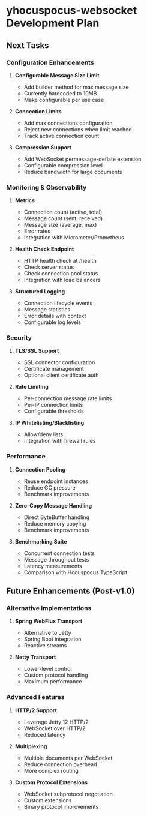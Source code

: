 # yhocuspocus-websocket Development Plan

## Next Tasks

### Configuration Enhancements

1. **Configurable Message Size Limit**
   - Add builder method for max message size
   - Currently hardcoded to 10MB
   - Make configurable per use case

2. **Connection Limits**
   - Add max connections configuration
   - Reject new connections when limit reached
   - Track active connection count

3. **Compression Support**
   - Add WebSocket permessage-deflate extension
   - Configurable compression level
   - Reduce bandwidth for large documents

### Monitoring & Observability

1. **Metrics**
   - Connection count (active, total)
   - Message count (sent, received)
   - Message size (average, max)
   - Error rates
   - Integration with Micrometer/Prometheus

2. **Health Check Endpoint**
   - HTTP health check at /health
   - Check server status
   - Check connection pool status
   - Integration with load balancers

3. **Structured Logging**
   - Connection lifecycle events
   - Message statistics
   - Error details with context
   - Configurable log levels

### Security

1. **TLS/SSL Support**
   - SSL connector configuration
   - Certificate management
   - Optional client certificate auth

2. **Rate Limiting**
   - Per-connection message rate limits
   - Per-IP connection limits
   - Configurable thresholds

3. **IP Whitelisting/Blacklisting**
   - Allow/deny lists
   - Integration with firewall rules

### Performance

1. **Connection Pooling**
   - Reuse endpoint instances
   - Reduce GC pressure
   - Benchmark improvements

2. **Zero-Copy Message Handling**
   - Direct ByteBuffer handling
   - Reduce memory copying
   - Benchmark improvements

3. **Benchmarking Suite**
   - Concurrent connection tests
   - Message throughput tests
   - Latency measurements
   - Comparison with Hocuspocus TypeScript

## Future Enhancements (Post-v1.0)

### Alternative Implementations

1. **Spring WebFlux Transport**
   - Alternative to Jetty
   - Spring Boot integration
   - Reactive streams

2. **Netty Transport**
   - Lower-level control
   - Custom protocol handling
   - Maximum performance

### Advanced Features

1. **HTTP/2 Support**
   - Leverage Jetty 12 HTTP/2
   - WebSocket over HTTP/2
   - Reduced latency

2. **Multiplexing**
   - Multiple documents per WebSocket
   - Reduce connection overhead
   - More complex routing

3. **Custom Protocol Extensions**
   - WebSocket subprotocol negotiation
   - Custom extensions
   - Binary protocol improvements
